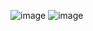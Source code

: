 ![image](https://github.com/rawadhossain/LeetCode/assets/151036956/940618c2-4e8b-401d-bc2b-01fc54385f53)
![image](https://github.com/rawadhossain/LeetCode/assets/151036956/3edbd208-cc62-4107-88fd-aaf675c9fe02)
